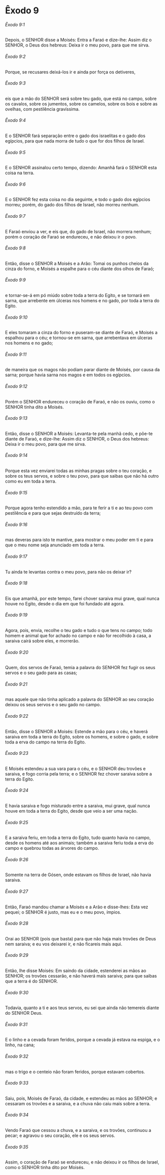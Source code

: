 # Êxodo 9

###### Êxodo 9:1

Depois, o SENHOR disse a Moisés: Entra a Faraó e dize-lhe: Assim diz o SENHOR, o Deus dos hebreus: Deixa ir o meu povo, para que me sirva.

###### Êxodo 9:2

Porque, se recusares deixá-los ir e ainda por força os detiveres,

###### Êxodo 9:3

eis que a mão do SENHOR será sobre teu gado, que está no campo, sobre os cavalos, sobre os jumentos, sobre os camelos, sobre os bois e sobre as ovelhas, com pestilência gravíssima.

###### Êxodo 9:4

E o SENHOR fará separação entre o gado dos israelitas e o gado dos egípcios, para que nada morra de tudo o que for dos filhos de Israel.

###### Êxodo 9:5

E o SENHOR assinalou certo tempo, dizendo: Amanhã fará o SENHOR esta coisa na terra.

###### Êxodo 9:6

E o SENHOR fez esta coisa no dia seguinte, e todo o gado dos egípcios morreu; porém, do gado dos filhos de Israel, não morreu nenhum.

###### Êxodo 9:7

E Faraó enviou a ver, e eis que, do gado de Israel, não morrera nenhum; porém o coração de Faraó se endureceu, e não deixou ir o povo.

###### Êxodo 9:8

Então, disse o SENHOR a Moisés e a Arão: Tomai os punhos cheios da cinza do forno, e Moisés a espalhe para o céu diante dos olhos de Faraó;

###### Êxodo 9:9

e tornar-se-á em pó miúdo sobre toda a terra do Egito, e se tornará em sarna, que arrebente em úlceras nos homens e no gado, por toda a terra do Egito.

###### Êxodo 9:10

E eles tomaram a cinza do forno e puseram-se diante de Faraó, e Moisés a espalhou para o céu; e tornou-se em sarna, que arrebentava em úlceras nos homens e no gado;

###### Êxodo 9:11

de maneira que os magos não podiam parar diante de Moisés, por causa da sarna; porque havia sarna nos magos e em todos os egípcios.

###### Êxodo 9:12

Porém o SENHOR endureceu o coração de Faraó, e não os ouviu, como o SENHOR tinha dito a Moisés.

###### Êxodo 9:13

Então, disse o SENHOR a Moisés: Levanta-te pela manhã cedo, e põe-te diante de Faraó, e dize-lhe: Assim diz o SENHOR, o Deus dos hebreus: Deixa ir o meu povo, para que me sirva.

###### Êxodo 9:14

Porque esta vez enviarei todas as minhas pragas sobre o teu coração, e sobre os teus servos, e sobre o teu povo, para que saibas que não há outro como eu em toda a terra.

###### Êxodo 9:15

Porque agora tenho estendido a mão, para te ferir a ti e ao teu povo com pestilência e para que sejas destruído da terra;

###### Êxodo 9:16

mas deveras para isto te mantive, para mostrar o meu poder em ti e para que o meu nome seja anunciado em toda a terra.

###### Êxodo 9:17

Tu ainda te levantas contra o meu povo, para não os deixar ir?

###### Êxodo 9:18

Eis que amanhã, por este tempo, farei chover saraiva mui grave, qual nunca houve no Egito, desde o dia em que foi fundado até agora.

###### Êxodo 9:19

Agora, pois, envia, recolhe o teu gado e tudo o que tens no campo; todo homem e animal que for achado no campo e não for recolhido à casa, a saraiva cairá sobre eles, e morrerão.

###### Êxodo 9:20

Quem, dos servos de Faraó, temia a palavra do SENHOR fez fugir os seus servos e o seu gado para as casas;

###### Êxodo 9:21

mas aquele que não tinha aplicado a palavra do SENHOR ao seu coração deixou os seus servos e o seu gado no campo.

###### Êxodo 9:22

Então, disse o SENHOR a Moisés: Estende a mão para o céu, e haverá saraiva em toda a terra do Egito, sobre os homens, e sobre o gado, e sobre toda a erva do campo na terra do Egito.

###### Êxodo 9:23

E Moisés estendeu a sua vara para o céu, e o SENHOR deu trovões e saraiva, e fogo corria pela terra; e o SENHOR fez chover saraiva sobre a terra do Egito.

###### Êxodo 9:24

E havia saraiva e fogo misturado entre a saraiva, mui grave, qual nunca houve em toda a terra do Egito, desde que veio a ser uma nação.

###### Êxodo 9:25

E a saraiva feriu, em toda a terra do Egito, tudo quanto havia no campo, desde os homens até aos animais; também a saraiva feriu toda a erva do campo e quebrou todas as árvores do campo.

###### Êxodo 9:26

Somente na terra de Gósen, onde estavam os filhos de Israel, não havia saraiva.

###### Êxodo 9:27

Então, Faraó mandou chamar a Moisés e a Arão e disse-lhes: Esta vez pequei; o SENHOR é justo, mas eu e o meu povo, ímpios.

###### Êxodo 9:28

Orai ao SENHOR (pois que basta) para que não haja mais trovões de Deus nem saraiva; e eu vos deixarei ir, e não ficareis mais aqui.

###### Êxodo 9:29

Então, lhe disse Moisés: Em saindo da cidade, estenderei as mãos ao SENHOR; os trovões cessarão, e não haverá mais saraiva; para que saibas que a terra é do SENHOR.

###### Êxodo 9:30

Todavia, quanto a ti e aos teus servos, eu sei que ainda não temereis diante do SENHOR Deus.

###### Êxodo 9:31

E o linho e a cevada foram feridos, porque a cevada já estava na espiga, e o linho, na cana;

###### Êxodo 9:32

mas o trigo e o centeio não foram feridos, porque estavam cobertos.

###### Êxodo 9:33

Saiu, pois, Moisés de Faraó, da cidade, e estendeu as mãos ao SENHOR; e cessaram os trovões e a saraiva, e a chuva não caiu mais sobre a terra.

###### Êxodo 9:34

Vendo Faraó que cessou a chuva, e a saraiva, e os trovões, continuou a pecar; e agravou o seu coração, ele e os seus servos.

###### Êxodo 9:35

Assim, o coração de Faraó se endureceu, e não deixou ir os filhos de Israel, como o SENHOR tinha dito por Moisés.

